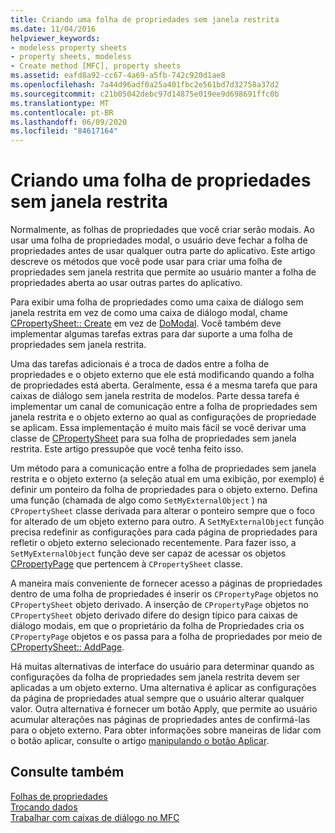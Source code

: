 ```yaml
---
title: Criando uma folha de propriedades sem janela restrita
ms.date: 11/04/2016
helpviewer_keywords:
- modeless property sheets
- property sheets, modeless
- Create method [MFC], property sheets
ms.assetid: eafd8a92-cc67-4a69-a5fb-742c920d1ae8
ms.openlocfilehash: 7a44d96adf0a25a401fbc2e561bd7d32758a37d2
ms.sourcegitcommit: c21b05042debc97d14875e019ee9d698691ffc0b
ms.translationtype: MT
ms.contentlocale: pt-BR
ms.lasthandoff: 06/09/2020
ms.locfileid: "84617164"
---
```

# <a name="creating-a-modeless-property-sheet"></a>Criando uma folha de propriedades sem janela restrita

Normalmente, as folhas de propriedades que você criar serão modais. Ao usar uma folha de propriedades modal, o usuário deve fechar a folha de propriedades antes de usar qualquer outra parte do aplicativo. Este artigo descreve os métodos que você pode usar para criar uma folha de propriedades sem janela restrita que permite ao usuário manter a folha de propriedades aberta ao usar outras partes do aplicativo.

Para exibir uma folha de propriedades como uma caixa de diálogo sem janela restrita em vez de como uma caixa de diálogo modal, chame [CPropertySheet:: Create](reference/cpropertysheet-class.md#create) em vez de [DoModal](reference/cpropertysheet-class.md#domodal). Você também deve implementar algumas tarefas extras para dar suporte a uma folha de propriedades sem janela restrita.

Uma das tarefas adicionais é a troca de dados entre a folha de propriedades e o objeto externo que ele está modificando quando a folha de propriedades está aberta. Geralmente, essa é a mesma tarefa que para caixas de diálogo sem janela restrita de modelos. Parte dessa tarefa é implementar um canal de comunicação entre a folha de propriedades sem janela restrita e o objeto externo ao qual as configurações de propriedade se aplicam. Essa implementação é muito mais fácil se você derivar uma classe de [CPropertySheet](reference/cpropertysheet-class.md) para sua folha de propriedades sem janela restrita. Este artigo pressupõe que você tenha feito isso.

Um método para a comunicação entre a folha de propriedades sem janela restrita e o objeto externo (a seleção atual em uma exibição, por exemplo) é definir um ponteiro da folha de propriedades para o objeto externo. Defina uma função (chamada de algo como `SetMyExternalObject` ) na `CPropertySheet` classe derivada para alterar o ponteiro sempre que o foco for alterado de um objeto externo para outro. A `SetMyExternalObject` função precisa redefinir as configurações para cada página de propriedades para refletir o objeto externo selecionado recentemente. Para fazer isso, a `SetMyExternalObject` função deve ser capaz de acessar os objetos [CPropertyPage](reference/cpropertypage-class.md) que pertencem à `CPropertySheet` classe.

A maneira mais conveniente de fornecer acesso a páginas de propriedades dentro de uma folha de propriedades é inserir os `CPropertyPage` objetos no `CPropertySheet` objeto derivado. A inserção de `CPropertyPage` objetos no `CPropertySheet` objeto derivado difere do design típico para caixas de diálogo modais, em que o proprietário da folha de Propriedades cria os `CPropertyPage` objetos e os passa para a folha de propriedades por meio de [CPropertySheet:: AddPage](reference/cpropertysheet-class.md#addpage).

Há muitas alternativas de interface do usuário para determinar quando as configurações da folha de propriedades sem janela restrita devem ser aplicadas a um objeto externo. Uma alternativa é aplicar as configurações da página de propriedades atual sempre que o usuário alterar qualquer valor. Outra alternativa é fornecer um botão Apply, que permite ao usuário acumular alterações nas páginas de propriedades antes de confirmá-las para o objeto externo. Para obter informações sobre maneiras de lidar com o botão aplicar, consulte o artigo [manipulando o botão Aplicar](handling-the-apply-button.md).

## <a name="see-also"></a>Consulte também

[Folhas de propriedades](property-sheets-mfc.md)<br/>
[Trocando dados](exchanging-data.md)<br/>
[Trabalhar com caixas de diálogo no MFC](life-cycle-of-a-dialog-box.md)
